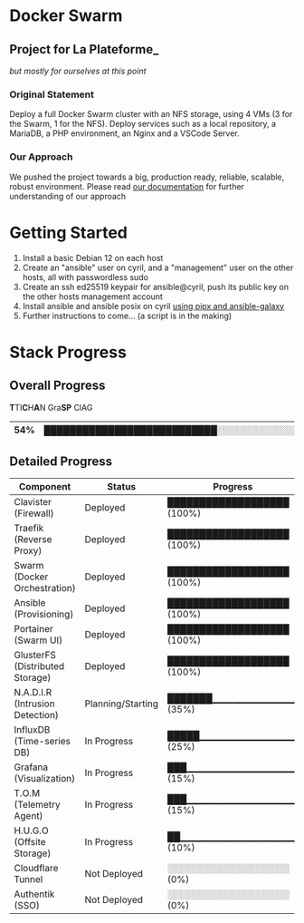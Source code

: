# Docker Swarm
## Project for La Plateforme_
*but mostly for ourselves at this point*

### Original Statement

Deploy a full Docker Swarm cluster with an NFS storage, using 4 VMs (3 for the Swarm, 1 for the NFS). Deploy services such as a local repository, a MariaDB, a PHP environment, an Nginx and a VSCode Server.

### Our Approach

We pushed the project towards a big, production ready, reliable, scalable, robust environment.
Please read [our documentation](https://github.com/ethan-zieba/swarm/blob/docs/docs/README.md) for further understanding of our approach

# Getting Started

1. Install a basic Debian 12 on each host
2. Create an "ansible" user on cyril, and a "management" user on the other hosts, all with passwordless sudo
3. Create an ssh ed25519 keypair for ansible@cyril, push its public key on the other hosts management account
4. Install ansible and ansible posix on cyril [using pipx and ansible-galaxy](https://github.com/ethan-zieba/swarm/blob/docs/docs/2_DEPLOYMENT/ANSIBLE.md#installing-ansible)
5. Further instructions to come... (a script is in the making)

# Stack Progress

## Overall Progress
**T**TI**C**H**A**N Gra**SP** ClAG

| **54%** | ███████████████████████████░░░░░░░░░░░░░░░░░░░░░░░ |
| --- | --- |
## Detailed Progress

| Component                      | Status             | Progress               |
|-------------------------------|--------------------|------------------------|
| Clavister (Firewall)           | Deployed           | ███████████████████ (100%) |
| Traefik (Reverse Proxy)        | Deployed           | ███████████████████ (100%) |
| Swarm (Docker Orchestration)   | Deployed           | ███████████████████ (100%) |
| Ansible (Provisioning)         | Deployed           | ███████████████████ (100%) |
| Portainer (Swarm UI)           | Deployed           | ███████████████████ (100%) |
| GlusterFS (Distributed Storage)| Deployed           | ███████████████████ (100%) |
| N.A.D.I.R (Intrusion Detection)| Planning/Starting  | ███████▁▁▁▁▁▁▁▁▁▁▁▁ (35%)     |
| InfluxDB (Time-series DB)      | In Progress        | █████▁▁▁▁▁▁▁▁▁▁▁▁▁▁ (25%)     |
| Grafana (Visualization)        | In Progress        | ███▁▁▁▁▁▁▁▁▁▁▁▁▁▁▁▁ (15%)     |
| T.O.M (Telemetry Agent)         | In Progress       | ███▁▁▁▁▁▁▁▁▁▁▁▁▁▁▁▁ (15%)     |
| H.U.G.O (Offsite Storage)       | In Progress       | ██▁▁▁▁▁▁▁▁▁▁▁▁▁▁▁▁▁ (10%)     |
| Cloudflare Tunnel              | Not Deployed       | ░░░░░░░░░░░░░░░░░░░ (0%)      |
| Authentik (SSO)                | Not Deployed       | ░░░░░░░░░░░░░░░░░░░ (0%)      |

